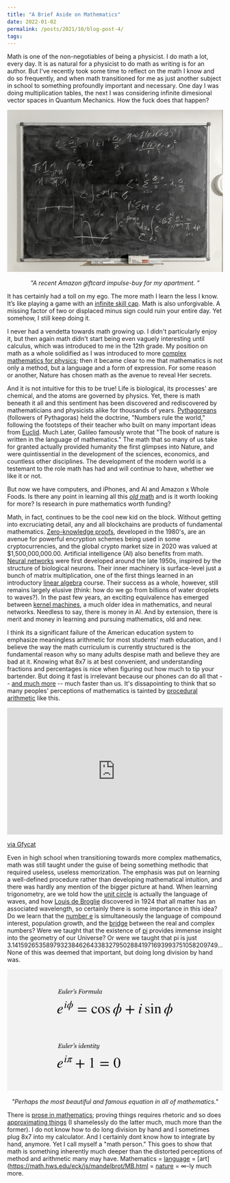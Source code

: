 ```yaml
---
title: "A Brief Aside on Mathematics"
date: 2022-01-02
permalink: /posts/2021/10/blog-post-4/
tags:
---
```


Math is one of the non-negotiables of being a physicist.  I do math a lot, every day. It is as natural for a physicist to do math as writing is for an author. But I've recently took some time to reflect on the math I know and do so frequently, and when math transitioned for me as just another subject in school to something profoundly important and necessary.  One day I was doing multiplication tables, the next I was considering infinite dimesional vector spaces in Quantum Mechanics. How the fuck does that happen?

![mug](/images/blackboard.JPG)
<p align="center">
  <em>"A recent Amazon giftcard impulse-buy for my apartment. "</em>
</p>

It has certainly had a toll on my ego. The more math I learn the less I know. It’s like playing a game with an [infinite skill cap](https://www.smashbros.com/en_US/). Math is also unforgivable.  A missing factor of two or displaced minus sign could ruin your entire day. Yet somehow, I still keep doing it.  

I never had a vendetta towards math growing up. I didn't particularly enjoy it, but then again math didn't start being even vaguely interesting until calculus, which was introduced to me in the 12th grade. My position on math as a whole solidified as I was introduced to more [complex mathematics for physics](https://www.google.com/search?client=safari&rls=en&q=lagrangian+hamilton&ie=UTF-8&oe=UTF-8); then it became clear to me that mathematics is not only a method, but a language and a form of expression. For some reason or another, Nature has chosen math as the avenue to reveal Her secrets.

And it is not intuitive for this to be true! Life is biological, its processes' are chemical, and the atoms are governed by physics. Yet, there is math beneath it all and this sentiment has been discovered and rediscovered by mathematicians and physicists alike for thousands of years. [Pythagoreans](https://en.wikipedia.org/wiki/Pythagorean_theorem) (followers of Pythagoras) held the doctrine, "Numbers rule the world," following the footsteps of their teacher who built on many important ideas from [Euclid](https://en.wikipedia.org/wiki/Euclidean_geometry). Much Later, Galileo famously wrote that "The book of nature is written in the language of mathematics."  The math that so many of us take for granted actually provided humanity the first glimpses into Nature, and were quintissential in the development of the sciences, economics, and countless other disciplines. The development of the modern world is a testemant to the role math has had and will continue to have, whether we like it or not.

But now we have computers, and iPhones, and AI and Amazon x Whole Foods. Is there any point in learning all this [*old* math](https://en.wikipedia.org/wiki/Lebombo_bone) and is it worth looking for more? Is research in pure mathematics worth funding?

Math, in fact, continues to be the cool new kid on the block. Without getting into excruciating detail, any and all blockchains are products of fundamental mathematics. [Zero-knowledge proofs](https://www.youtube.com/watch?v=fOGdb1CTu5c), developed in the 1980's, are an avenue for powerful encryption schemes being used in some cryptocurrencies, and the global crypto market size in 2020 was valued at $1,500,000,000.00. Artificial intelligence (AI) also benefits from math. [Neural networks](https://playground.tensorflow.org/#activation=tanh&batchSize=10&dataset=circle&regDataset=reg-plane&learningRate=0.03&regularizationRate=0&noise=0&networkShape=4,2,2,2,2,2&seed=0.75450&showTestData=false&discretize=false&percTrainData=50&x=true&y=true&xTimesY=false&xSquared=false&ySquared=false&cosX=false&sinX=false&cosY=false&sinY=false&collectStats=false&problem=classification&initZero=false&hideText=false) were first developed around the late 1950s, inspired by the structure of biological neurons. Their inner machinery is surface-level just a bunch of matrix multiplication, one of the first things learned in an introductory [linear algebra](https://www.youtube.com/watch?v=kjBOesZCoqc) course. Their success as a whole, however, still remains largely elusive (think: how do we go from billions of water droplets to waves?). In the past few years, an exciting equivalence has emerged between [kernel machines](https://www.quantamagazine.org/a-new-link-to-an-old-model-could-crack-the-mystery-of-deep-learning-20211011/), a much older idea in mathematics, and neural networks. Needless to say, there is money in AI. And by extension, there is merit and money in learning and pursuing mathematics, old and new.

I think its a significant failure of the American education system to emphasize meaningless arithmetic for most students' math education, and I believe the way the math curriculum is currently structured is the fundamental reason why so many adults despise math and believe they are bad at it. Knowing what 8x7 is at best convenient, and understanding fractions and percentages is nice when figuring out how much to tip your bartender. But doing it fast is irrelevant because our phones can do all that -- [and much more](https://www.wolframalpha.com) -- much faster than us. It's dissapointing to think that so many peoples' perceptions of mathematics is tainted by [procedural arithmetic](https://www.math-drills.com/multiplication/multiplication_facts_to_144_no01_001qp.1613654234.pdf) like this.

<div style='position:relative; padding-bottom:calc(50.00% + 44px)'><iframe src='https://gfycat.com/ifr/AffectionateDirectAmazontreeboa' frameborder='0' scrolling='no' width='100%' height='100%' style='position:absolute;top:0;left:0;' allowfullscreen></iframe></div><p> <a href="https://gfycat.com/affectionatedirectamazontreeboa">via Gfycat</a></p>

Even in high school when transitioning towards more complex mathematics, math was still taught under the guise of being something methodic that required useless, useless memorization. The emphasis was put on learning a well-defined procedure rather than developing mathematical intuition, and there was hardly any mention of the bigger picture at hand. When learning trigonometry, are we told how the [unit circle](https://en.wikipedia.org/wiki/Euler%27s_identity) is actually the language of waves, and how [Louis de Broglie](https://en.wikipedia.org/wiki/Matter_wave) discovered in 1924 that all matter has an associated wavelength, so certainly there is some importance in this idea? Do we learn that the [number e](https://en.wikipedia.org/wiki/E_(mathematical_constant)) is simultaneously the language of compound interest, population growth, and the [bridge](https://www.youtube.com/watch?v=IUTGFQpKaPU) between the real and complex numbers? Were we taught that the existence of [pi](https://www.piday.org/million/) provides immense insight into the geometry of our Universe? Or were we taught that pi is just 3.1415926535897932384626433832795028841971693993751058209749... None of this was deemed that important, but doing long division by hand was.

![mug](/images/euler.JPG)
<p align="center">
  <em>"Perhaps the most beautiful and famous equation in all of mathematics."</em>
</p>

There is [prose in mathematics](https://www.youtube.com/watch?v=PhNUjg9X4g8); proving things requires rhetoric and so does [approximating things](https://en.wikipedia.org/wiki/Taylor_series) (I shamelessly do the latter much, much more than the former). I do not know how to do long division by hand and I sometimes plug 8x7 into my calculator. And I certainly dont know how to integrate by hand, anymore. Yet I call myself a "math person."  This goes to show that math is something inherently much deeper than the distorted perceptions of method and arithmetic many may have. Mathematics = [language](https://en.wikipedia.org/wiki/Glossary_of_mathematical_symbols) = [art](https://math.hws.edu/eck/js/mandelbrot/MB.html = [nature](https://en.wikipedia.org/wiki/Noether%27s_theorem) = ∞-ly much more.
<!-- 
I'd like to offer a quick tour on some of my favorite topics in mathematics that I've encountered so far in my studies, with the hope of instilling some beauty that exists in mathematics.   Needless to say, I still know very little in the grand scheme of things, and physicists infamously pick and choose parts of math that are useful to them, and shamelessly disregard the rigorous foundation that is necessary to apply many of these ideas. I'm guilty of learning math in this way and am trying my best going forward to develop a deeper apprecaition of the concepts I take for granted.


The Fourier Series

Noether's Theorem

The Unit Circle


*Calculus*

If you didn't study STEM in college, theres a chance that your education in math stopped at or just before calculus.  Calculus is the study of continuous change. It's an indespensable tool for physicists. The primary tools of calculus are derivatives and integrals; they are related by the Fundamental Theorem of Calculus. In physics, we always want to know how things are changing in time (speed is the instantaneous change in position over time, acceleration is the instantaneous change in speed over time) and space. These 'things' are functions, and you can consider them to be basically little machines that take in one or a variety of inputs and spit out one output.

If you can find out how things are changing you can also find when they are not; these are known as minima or maxima of functions. In a physics context, for example, we may be interested in at what radius I should orbit a star to minimize my potential energy, which corresponds to a circular orbit.

To shit on the American education system some more, physics is for some reason introduced to high-schoolers as an algebra-based science. That is the farthest thing from true, and likely the most contributing factor to most adult's detestation for physics. Doing physics this way makes an already complex subject even more complicated.

*Differential Equations*

Everything is a differential equation.  And the way you solve a differential equation is by already knowing the answer.  Ok, done.

Well, not exactly.  A differential equation is an equation that relates functions and how they change with respect to other things.  They are rampant in physics; a famous example is Newton's Second Law, F=ma.  'a' here is acceleration, which is the second derivative of position with respect to time, and here it is in an equation.  Differential equation.

There are so few differential equations with analytical solutions (ones that I can write down manageably on a piece of paper), that by the time you solve enough of them, you'll just know the answer when you see a new one.  The tools of calculus are neceessary to solve differential equations.  It is very nice that most problems in physics come to down to one of four different types of differnetial equations, and they each have their own set of tried-and-true tips and tricks to solve them. We see far because we stand on the shoulders of giants.  

Nonetheless, they are hard, and a primary source of a physicists' never-ending agony.

*Partial Differential Equations*

Just adding one word at the beginning creates an undiscovered ring of hell to get lost in.  These equations are an extension of 'ordinary' differential equations, except now the function is dependent on multiple things (called a multivaariate function), and you'd like to know how it depends on only one of the many possible inputs. Unfortunately, the window of solvability shrinks here once again. These are almost never solvable, and there is one (1) reliable method to obtain analytic solutions to partial differential equations that physicists employ frequently. It's called the method of separation of variables, and it is extraordinarily clever. It is worth noting that this method allowed mankind to solve the Hydrogen atom. That is incredible.

A notable failure, however, of our ability to solve PDEs is that of the problem of fluid flow, the Navier-Stokes equation.  The reason you may experience turbulence on your next flight is because we haven't been able to solve these equations.  *Laminar flow* is modelable using these equations; turbulent flow is not.  If you do happen to solve the equation, please follow this link to redeem your $1,000,000 Millenium prize.

*Complex Analysis*

Truly beautiful stuff here. I wish I could learn it all. Complex analysis is the study of the properties of complex numbers, first introduced to most students as *imaginary* numbers. The naming is unfortunate as they are all but imaginary, and are very useful.

Here arises very beautiful definitions of completeness, the idea that functions can be composed of (in)finite sums of other (usually simpler) functions. I like to think of this as similar to pointillism in art. If you ever taken any math class beyond calculus, you've likely heard of the Fourier Series.  The fourier series is a completeness relation that uses trigonometric functions.  Complex analysis takes that to a whole other level.

There are some really convenient ways to do integrals as well, and thats the bulk of the exciting stuff in complex analysis, but I wont go into much detail because its really hard to explain.  

The most popular theorem in complex analysis is known as *Euler's Identity*. It's an inch-long equation that relates three of perhaps the most famous numbers in mathematics: \pi, e, and the complex number, i.  It might be the most famous equation in all of mathematics.

*Linear Algebra*

Matrices, schmatrices.  This is a staple in many methods of mathematics.  Linear algebra is the study of linear equations and how they can be represented as vector spaces. The tools that are used in linear algebra are used all over the place in physics.

In physics, if you have a system of many moving parts, many times only one equation doesnt cut it.  You might need one or two or three or N equations, and if you throw them all together in a box-formation and call it a matrix, you can do stuff to all of them all at once instead of wasting your time doing stuff piecewise.  This is of course only one application of linear algebra.  There's a lot of insight into higher-dimensional vector spaces (*yawn*) that requires the langauge of linear algebra.

*Differential Geometry*

Einstein brought this unsuspecting supesrstar into the limelight.  Diffferential geometry, like the name suggests, combines calculus and geometry to a certain extent and allows the study of smooth and curved surfaces.  Quite famously in physics, gravity is described through tihs framework.  Space and time are actually a 4-D surface of sorts (in 3D, akin to a bedsheet) and the phenomenen of gravity that we observe is the distortions in this higher dimensional fabric that cause the planets to move and apples to fall.

*Bayesian Statistics*





I hope I've given you a sufficient glimpse into the many worlds I interact with on the daily, and hopefully you've made it this far and have some more appreciation for math
And its a relevant question as to why nature chooses to reveal its intentions through mathematics.  Why not English? Or why not Wingdings? -->
